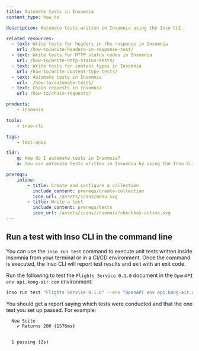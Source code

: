 ```yaml
---
title: Automate tests in Insomnia
content_type: how_to

description: Automate tests written in Insomnia using the Inso CLI.

related_resources:
  - text: Write tests for headers in the response in Insomnia
    url: /how-to/write-headers-in-response-test/ 
  - text: Write tests for HTTP status codes in Insomnia
    url: /how-to/write-http-status-tests/
  - text: Write tests for content types in Insomnia
    url: /how-to/write-content-type-tests/
  - text: Automate tests in Insomnia
    url:  /how-to/automate-tests/
  - text: Chain requests in Insomnia
    url: /how-to/chain-requests/

products:
    - insomnia

tools:
    - inso-cli

tags:
    - test-apis

tldr:
    q: How do I automate tests in Insomnia?
    a: You can automate tests written in Insomnia by using the Inso CLI with the `inso run test "document name" --env "environment name"` command.

prereqs:
    inline:
        - title: Create and configure a collection
          include_content: prereqs/create-collection
          icon_url: /assets/icons/menu.svg
        - title: Write a test
          include_content: prereqs/tests
          icon_url: /assets/icons/insomnia/checkbox-active.svg
---
```


## Run a test with Inso CLI in the command line

You can use the `inso run test` command to execute unit tests written inside Insomnia from your terminal or in a CI/CD environment. Once the command is executed, the Inso CLI will report test results and exit with an exit code. 

Run the following to test the `Flights Service 0.1.0` document in the `OpenAPI env api.kong-air.com` environment:

```sh
inso run test "Flights Service 0.1.0" --env "OpenAPI env api.kong-air.com"
```

You should get a report saying which tests were conducted and that the one test you set up passed. For example:

```sh
  New Suite
    ✔ Returns 200 (1576ms)


  1 passing (2s)
```